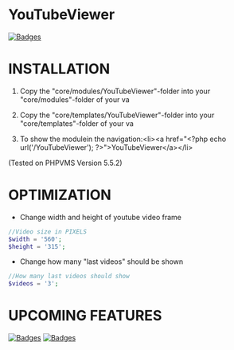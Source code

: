 # YouTubeViewer
[![Badges](http://img.shields.io/:Version-1.0-fe7d37.svg)](https://github.com/Karamellwuerfel/YouTubeViewer)


# INSTALLATION

1. Copy the "core/modules/YouTubeViewer"-folder into your "core/modules"-folder of your va

2. Copy the "core/templates/YouTubeViewer"-folder into your "core/templates"-folder of your va

3. To show the modulein the navigation:&lt;li&gt;&lt;a href="&lt;?php echo url('/YouTubeViewer'); ?&gt;"&gt;YouTubeViewer&lt;/a&gt;&lt;/li&gt;

(Tested on PHPVMS Version 5.5.2)

# OPTIMIZATION

* Change width and height of youtube video frame

```PHP
//Video size in PIXELS
$width = '560';
$height = '315';
```

* Change how many "last videos" should be shown

```PHP
//How many last videos should show
$videos = '3';
```

# UPCOMING FEATURES

[![Badges](http://img.shields.io/:YouTube_Playlist-Add_playlist_to_show_it's_videos-1859d2.svg)](https://github.com/Karamellwuerfel/YouTubeViewer)
[![Badges](http://img.shields.io/:Username-Use_YouTube_username_instead_of_channel_id-1859d2.svg)](https://github.com/Karamellwuerfel/YouTubeViewer)
